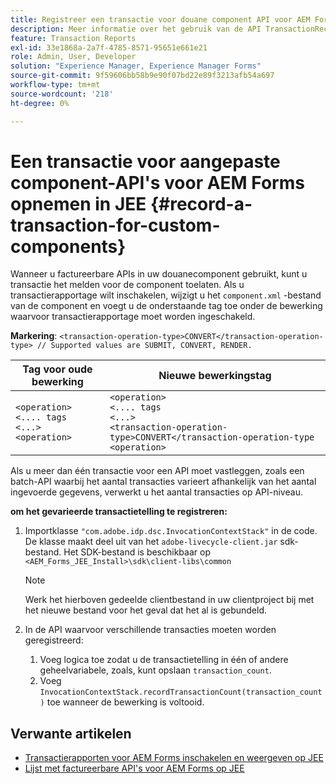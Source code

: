 ```yaml
---
title: Registreer een transactie voor douane component API voor AEM Forms op JEE.
description: Meer informatie over het gebruik van de API TransactionRecorder om transacties voor een aangepaste component op te nemen.
feature: Transaction Reports
exl-id: 33e1868a-2a7f-4785-8571-95651e661e21
role: Admin, User, Developer
solution: "Experience Manager, Experience Manager Forms"
source-git-commit: 9f59606bb58b9e90f07bd22e89f3213afb54a697
workflow-type: tm+mt
source-wordcount: '218'
ht-degree: 0%

---
```


# Een transactie voor aangepaste component-API&#39;s voor AEM Forms opnemen in JEE {#record-a-transaction-for-custom-components}

Wanneer u factureerbare APIs in uw douanecomponent gebruikt, kunt u transactie het melden voor de component toelaten. Als u transactierapportage wilt inschakelen, wijzigt u het `component.xml` -bestand van de component en voegt u de onderstaande tag toe onder de bewerking waarvoor transactierapportage moet worden ingeschakeld.

**Markering**: `<transaction-operation-type>CONVERT</transaction-operation-type> // Supported values are SUBMIT, CONVERT, RENDER.`

| Tag voor oude bewerking | Nieuwe bewerkingstag |
| ----------- | ----------- |
| `<operation>`<br> `<.... tags`<br>`<...>`<br>`<operation>` | `<operation>`<br> `<.... tags`<br>`<...>`<br>`<transaction-operation-type>CONVERT</transaction-operation-type`<br>`<operation>` |

Als u meer dan één transactie voor een API moet vastleggen, zoals een batch-API waarbij het aantal transacties varieert afhankelijk van het aantal ingevoerde gegevens, verwerkt u het aantal transacties op API-niveau.

**om het gevarieerde transactietelling te registreren:**

1. Importklasse `"com.adobe.idp.dsc.InvocationContextStack"` in de code. De klasse maakt deel uit van het `adobe-livecycle-client.jar` sdk-bestand. Het SDK-bestand is beschikbaar op `<AEM_Forms_JEE_Install>\sdk\client-libs\common`

   >[!NOTE]
   > Werk het hierboven gedeelde clientbestand in uw clientproject bij met het nieuwe bestand voor het geval dat het al is gebundeld.

1. In de API waarvoor verschillende transacties moeten worden geregistreerd:
   1. Voeg logica toe zodat u de transactietelling in één of andere geheelvariabele, zoals, kunt opslaan `transaction_count`.
   1. Voeg `InvocationContextStack.recordTransactionCount(transaction_count)` toe wanneer de bewerking is voltooid.

<!--For example, you can set count for your custom component by importing class `"com.adobe.idp.dsc.InvocationContextStack"` in the code available at `adobe-livecycle-client.jar`  and determine the transaction count basis API input/result and add (In this case we add count is equal to 3):
`InvocationContextStack.recordTransactionCount(<count>).` to 
`InvocationContextStack.recordTransactionCount(3)`.-->

## Verwante artikelen

* [Transactierapporten voor AEM Forms inschakelen en weergeven op JEE](/help/forms/using/transaction-report-overview-jee.md)
* [Lijst met factureerbare API&#39;s voor AEM Forms op JEE](/help/forms/using/transaction-reports-billable-apis-jee.md)
